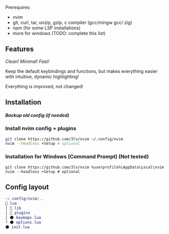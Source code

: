 Prerequires:
* nvim
* git, curl, tar, unzip, gzip, c compiler (gcc/mingw gcc/ zig)
* npm (for some LSP installations)
* more for windows (TODO: complete this list)


## Features
*Clean! Minimal! Fast!*

Keep the default keybindings and functions, but makes everything easier with intuitive, dynamic highlighting!

Everything is improved, not changed!


## Installation
##### Backup old config (if needed)
### Install nvim config + plugins
```bash
git clone https://github.com/3lv/nvim ~/.config/nvim
nvim --headless +Setup # optional
```
### Installation for Windows (Command Prompt) (Not tested)
```pwsh
git clone https://github.com/3lv/nvim %userprofile%\AppData\Local\nvim
nvim --headless +Setup # optional
```


## Config layout
```lua
~/.config/nvim/..
📂 lua
│ 📂 lib
│ 📂 plugins
│ 🌑 keymaps.lua
└ 🌑 options.lua
🌑 init.lua
```

